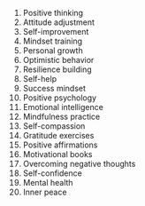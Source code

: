 1. Positive thinking
2. Attitude adjustment
3. Self-improvement
4. Mindset training
5. Personal growth
6. Optimistic behavior
7. Resilience building
8. Self-help
9. Success mindset
10. Positive psychology
11. Emotional intelligence
12. Mindfulness practice
13. Self-compassion
14. Gratitude exercises
15. Positive affirmations
16. Motivational books
17. Overcoming negative thoughts
18. Self-confidence
19. Mental health
20. Inner peace
